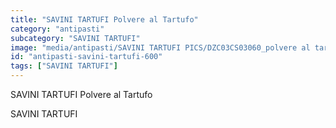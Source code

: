 ```yaml
---
title: "SAVINI TARTUFI Polvere al Tartufo"
category: "antipasti"
subcategory: "SAVINI TARTUFI"
image: "media/antipasti/SAVINI TARTUFI PICS/DZC03CS03060_polvere al tartufo.jpg"
id: "antipasti-savini-tartufi-600"
tags: ["SAVINI TARTUFI"]
---
```


SAVINI TARTUFI Polvere al Tartufo

SAVINI TARTUFI

